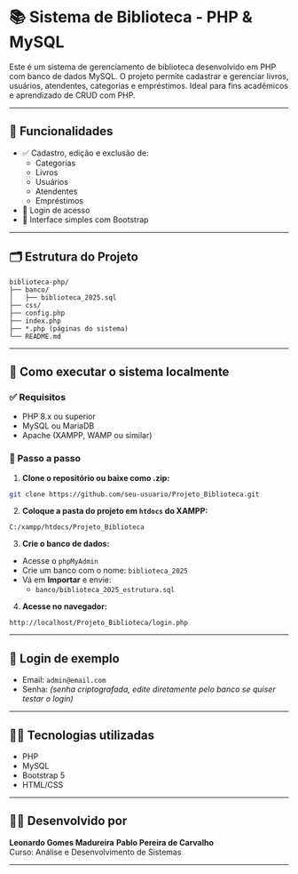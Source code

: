 
# 📚 Sistema de Biblioteca - PHP & MySQL

Este é um sistema de gerenciamento de biblioteca desenvolvido em PHP com banco de dados MySQL. O projeto permite cadastrar e gerenciar livros, usuários, atendentes, categorias e empréstimos. Ideal para fins acadêmicos e aprendizado de CRUD com PHP.

---

## 🧩 Funcionalidades

- ✅ Cadastro, edição e exclusão de:
  - Categorias
  - Livros
  - Usuários
  - Atendentes
  - Empréstimos
- 🔐 Login de acesso
- 📄 Interface simples com Bootstrap

---

## 🗂️ Estrutura do Projeto

```
biblioteca-php/
├── banco/
│   ├── biblioteca_2025.sql
├── css/
├── config.php
├── index.php
├── *.php (páginas do sistema)
└── README.md
```

---

## 🚀 Como executar o sistema localmente

### ✅ Requisitos

- PHP 8.x ou superior
- MySQL ou MariaDB
- Apache (XAMPP, WAMP ou similar)

### 🧪 Passo a passo

1. **Clone o repositório ou baixe como .zip:**

```bash
git clone https://github.com/seu-usuario/Projeto_Biblioteca.git
```

2. **Coloque a pasta do projeto em `htdocs` do XAMPP:**

```
C:/xampp/htdocs/Projeto_Biblioteca
```

3. **Crie o banco de dados:**

- Acesse o `phpMyAdmin`
- Crie um banco com o nome: `biblioteca_2025`
- Vá em **Importar** e envie:
  - `banco/biblioteca_2025_estrutura.sql`

4. **Acesse no navegador:**

```
http://localhost/Projeto_Biblioteca/login.php
```

---

## 🔐 Login de exemplo

- Email: `admin@email.com`
- Senha: *(senha criptografada, edite diretamente pelo banco se quiser testar o login)*

---

## 🧑‍💻 Tecnologias utilizadas

- PHP
- MySQL
- Bootstrap 5
- HTML/CSS

---

## 👨‍🎓 Desenvolvido por

**Leonardo Gomes Madureira**
**Pablo Pereira de Carvalho**  
Curso: Análise e Desenvolvimento de Sistemas

---
